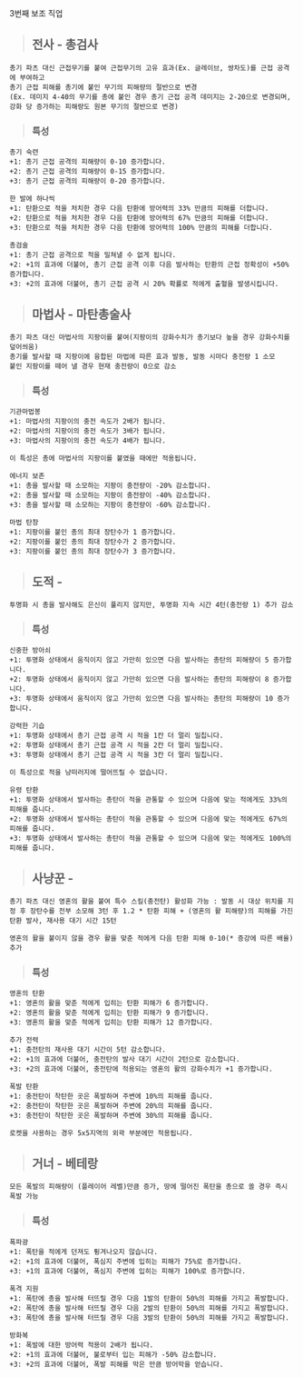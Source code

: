 3번째 보조 직업

>## 전사 - 총검사

    총기 파츠 대신 근접무기를 붙여 근접무기의 고유 효과(Ex. 글레이브, 쌍차도)를 근접 공격에 부여하고
    총기 근접 피해를 총기에 붙인 무기의 피해량의 절반으로 변경
    (Ex. 데미지 4-40의 무기를 총에 붙인 경우 총기 근접 공격 데미지는 2-20으로 변경되며, 강화 당 증가하는 피해량도 원본 무기의 절반으로 변경)

>### 특성

    총기 숙련
    +1: 총기 근접 공격의 피해량이 0-10 증가합니다.
    +2: 총기 근접 공격의 피해량이 0-15 증가합니다.
    +3: 총기 근접 공격의 피해량이 0-20 증가합니다.

    한 발에 하나씩
    +1: 탄환으로 적을 처치한 경우 다음 탄환에 방어력의 33% 만큼의 피해를 더합니다.
    +2: 탄환으로 적을 처치한 경우 다음 탄환에 방어력의 67% 만큼의 피해를 더합니다.
    +3: 탄환으로 적을 처치한 경우 다음 탄환에 방어력의 100% 만큼의 피해를 더합니다.

    총검술
    +1: 총기 근접 공격으로 적을 밀쳐낼 수 없게 됩니다.
    +2: +1의 효과에 더불어, 총기 근접 공격 이후 다음 발사하는 탄환의 근접 정확성이 +50% 증가합니다.
    +3: +2의 효과에 더불어, 총기 근접 공격 시 20% 확률로 적에게 출혈을 발생시킵니다.



>## 마법사 - 마탄총술사
    총기 파츠 대신 마법사의 지팡이를 붙여(지팡이의 강화수치가 총기보다 높을 경우 강화수치를 덮어씌움)
    총기를 발사할 때 지팡이에 융합된 마법에 따른 효과 발동, 발동 시마다 충전량 1 소모
    붙인 지팡이를 떼어 낼 경우 현재 충전량이 0으로 감소

>### 특성

    기관마법봉
    +1: 마법사의 지팡이의 충전 속도가 2배가 됩니다.
    +2: 마법사의 지팡이의 충전 속도가 3배가 됩니다.
    +3: 마법사의 지팡이의 충전 속도가 4배가 됩니다.

    이 특성은 총에 마법사의 지팡이를 붙였을 때에만 적용됩니다.

    에너지 보존
    +1: 총을 발사할 때 소모하는 지팡이 충전량이 -20% 감소합니다.
    +2: 총을 발사할 때 소모하는 지팡이 충전량이 -40% 감소합니다.
    +3: 총을 발사할 때 소모하는 지팡이 충전량이 -60% 감소합니다.

    마법 탄창
    +1: 지팡이를 붙인 총의 최대 장탄수가 1 증가합니다.
    +2: 지팡이를 붙인 총의 최대 장탄수가 2 증가합니다.
    +3: 지팡이를 붙인 총의 최대 장탄수가 3 증가합니다.



>## 도적 - 

    투명화 시 총을 발사해도 은신이 풀리지 않지만, 투명화 지속 시간 4턴(충전량 1) 추가 감소

>### 특성

    신중한 방아쇠
    +1: 투명화 상태에서 움직이지 않고 가만히 있으면 다음 발사하는 총탄의 피해량이 5 증가합니다.
    +2: 투명화 상태에서 움직이지 않고 가만히 있으면 다음 발사하는 총탄의 피해량이 8 증가합니다.
    +3: 투명화 상태에서 움직이지 않고 가만히 있으면 다음 발사하는 총탄의 피해량이 10 증가합니다.

    강력한 기습
    +1: 투명화 상태에서 총기 근접 공격 시 적을 1칸 더 멀리 밀칩니다.
    +2: 투명화 상태에서 총기 근접 공격 시 적을 2칸 더 멀리 밀칩니다.
    +3: 투명화 상태에서 총기 근접 공격 시 적을 3칸 더 멀리 밀칩니다.

    이 특성으로 적을 낭떠러지에 떨어뜨릴 수 없습니다.

    유령 탄환
    +1: 투명화 상태에서 발사하는 총탄이 적을 관통할 수 있으며 다음에 맞는 적에게도 33%의 피해를 줍니다.
    +2: 투명화 상태에서 발사하는 총탄이 적을 관통할 수 있으며 다음에 맞는 적에게도 67%의 피해를 줍니다.
    +3: 투명화 상태에서 발사하는 총탄이 적을 관통할 수 있으며 다음에 맞는 적에게도 100%의 피해를 줍니다.



>## 사냥꾼 - 

    총기 파츠 대신 영혼의 활을 붙여 특수 스킬(충전탄) 활성화 가능 : 발동 시 대상 위치를 지정 후 장탄수를 전부 소모해 3턴 후 1.2 * 탄환 피해 + (영혼의 활 피해량)의 피해를 가진 탄환 발사, 재사용 대기 시간 15턴

    영혼의 활을 붙이지 않을 경우 활을 맞춘 적에게 다음 탄환 피해 0-10(* 증강에 따른 배율) 추가

>### 특성

    영혼의 탄환
    +1: 영혼의 활을 맞춘 적에게 입히는 탄환 피해가 6 증가합니다.
    +2: 영혼의 활을 맞춘 적에게 입히는 탄환 피해가 9 증가합니다.
    +3: 영혼의 활을 맞춘 적에게 입히는 탄환 피해가 12 증가합니다.

    추가 전력
    +1: 충전탄의 재사용 대기 시간이 5턴 감소합니다.
    +2: +1의 효과에 더불어, 충전탄의 발사 대기 시간이 2턴으로 감소합니다.
    +3: +2의 효과에 더불어, 충전탄에 적용되는 영혼의 활의 강화수치가 +1 증가합니다.

    폭발 탄환
    +1: 충전탄이 착탄한 곳은 폭발하며 주변에 10%의 피해를 줍니다.
    +2: 충전탄이 착탄한 곳은 폭발하며 주변에 20%의 피해를 줍니다.
    +3: 충전탄이 착탄한 곳은 폭발하며 주변에 30%의 피해를 줍니다.

    로켓을 사용하는 경우 5x5지역의 외곽 부분에만 적용됩니다.

>## 거너 - 베테랑

    모든 폭발의 피해량이 (플레이어 레벨)만큼 증가, 땅에 떨어진 폭탄을 총으로 쏠 경우 즉시 폭발 가능

>### 특성

    폭파광
    +1: 폭탄을 적에게 던져도 튕겨나오지 않습니다.
    +2: +1의 효과에 더불어, 폭심지 주변에 입히는 피해가 75%로 증가합니다.
    +3: +1의 효과에 더불어, 폭심지 주변에 입히는 피해가 100%로 증가합니다.

    폭격 지원
    +1: 폭탄에 총을 발사해 터뜨릴 경우 다음 1발의 탄환이 50%의 피해를 가지고 폭발합니다.
    +2: 폭탄에 총을 발사해 터뜨릴 경우 다음 2발의 탄환이 50%의 피해를 가지고 폭발합니다.
    +3: 폭탄에 총을 발사해 터뜨릴 경우 다음 3발의 탄환이 50%의 피해를 가지고 폭발합니다.

    방화복
    +1: 폭발에 대한 방어력 적용이 2배가 됩니다.
    +2: +1의 효과에 더불어, 불로부터 입는 피해가 -50% 감소합니다.
    +3: +2의 효과에 더불어, 폭발 피해를 막은 만큼 방어막을 얻습니다.